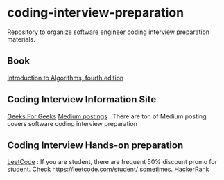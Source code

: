# coding-interview-preparation

Repository to organize software engineer coding interview preparation materials.

## Book

[Introduction to Algorithms, fourth edition](https://amzn.to/3GapJiW) 

## Coding Interview Information Site

[Geeks For Geeks](https://www.geeksforgeeks.org)
[Medium postings](http://medium.com) : There are ton of Medium posting covers software coding interview preparation 

## Coding Interview Hands-on preparation

[LeetCode](http://leetcode.com) : If you are student, there are frequent 50% discount promo for student. Check https://leetcode.com/student/ sometimes. 
[HackerRank](http://hackerrank.com)
